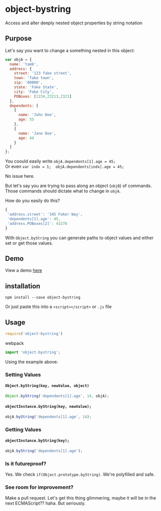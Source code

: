 # object-bystring
Access and alter deeply nested object properties by string notation

## Purpose
Let's say you want to change a something nested in this object:  
```js
var objA = {  
  name: 'tamb',  
  address: {  
    street: '123 fake street',  
    town: 'fake town',
    zip: '00000',
    state: 'Fake State',
    city: 'Fake City',
    POBoxes: [1234,23213,2321]
  },
  dependents: [
    {
      name: 'John Doe',
      age: 55
    },
    {
      name: 'Jane Doe',
      age: 44
    }
  ]
};
```

 You coould easily write `objA.dependents[1].age = 45;`  
 Or even `var indx = 1;  objA.dependents[indx].age = 45;`  
 
 No issue here.  
 
 But let's say you are trying to pass along an object (`objB`) of commands.  Those commands should dictate what to change in `objA`.
 
 How do you easily do this?
 
 ```js
 {
  'address.street': '345 Faker Way',
  'dependents[1].age': 45,
  'address.POBoxes[2]': 43278
 }
 ```
 
 With `Object.byString` you can generate paths to object values and either set or get those values.
 
 ## Demo
 View a demo [here](https://plnkr.co/edit/KVPZIiIRO5fPeIgCgJO9?p=preview)
 
 ## installation
 `npm install --save object-bystring`

 Or just paste this into a `<script></script>` or `.js` file

 ## Usage
 
 ```js
require('object-bystring')
```
webpack
```js
import 'object-bystring';
```
 
 Using the example above:
 ### Setting Values
 #### `Object.byString(key, newValue, object)`
 
 ```js
 Object.byString('dependents[1].age', 14, objA);
 ```
 
 #### `objectInstance.byString(key, newValue);`
 
 ```js
 objA.byString('dependents[1].age', 14);
 ```
 
 
 ### Getting Values
 
 #### `objectInstance.byString(key);`
 
 ```js
 objA.byString('dependents[1].age');
 ```

 ### Is it futureproof?

 Yes.  We check `if(Object.prototype.byString)`.  We're polyfilled and safe.


 ### See room for improvement?
 Make a pull request.  Let's get this thing glimmering, maybe it will be in the next ECMAScript?? haha.  But seriously.
 

